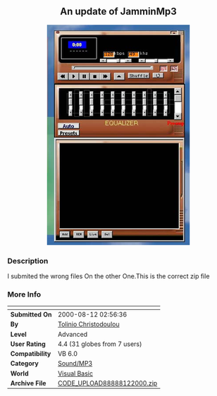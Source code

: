 ﻿<div align="center">

## An update of JamminMp3

<img src="PIC200081247361729.jpg">
</div>

### Description

I submited the wrong files On the other One.This is the correct zip file
 
### More Info
 


<span>             |<span>
---                |---
**Submitted On**   |2000-08-12 02:56:36
**By**             |[Tolinio Christodoulou](https://github.com/Planet-Source-Code/PSCIndex/blob/master/ByAuthor/tolinio-christodoulou.md)
**Level**          |Advanced
**User Rating**    |4.4 (31 globes from 7 users)
**Compatibility**  |VB 6\.0
**Category**       |[Sound/MP3](https://github.com/Planet-Source-Code/PSCIndex/blob/master/ByCategory/sound-mp3__1-45.md)
**World**          |[Visual Basic](https://github.com/Planet-Source-Code/PSCIndex/blob/master/ByWorld/visual-basic.md)
**Archive File**   |[CODE\_UPLOAD88888122000\.zip](https://github.com/Planet-Source-Code/tolinio-christodoulou-an-update-of-jamminmp3__1-10624/archive/master.zip)








